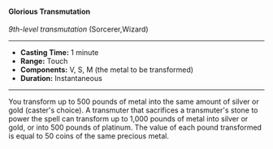 #### Glorious Transmutation
*9th-level transmutation* (Sorcerer,Wizard)
___
- **Casting Time:** 1 minute
- **Range:** Touch
- **Components:** V, S, M (the metal to be transformed)
- **Duration:** Instantaneous
---
You transform up to 500 pounds of metal into the
same amount of silver or gold (caster's choice). A
transmuter that sacrifices a transmuter's stone to
power the spell can transform up to 1,000 pounds of
metal into silver or gold, or into 500 pounds of
platinum. The value of each pound transformed is
equal to 50 coins of the same precious metal.
